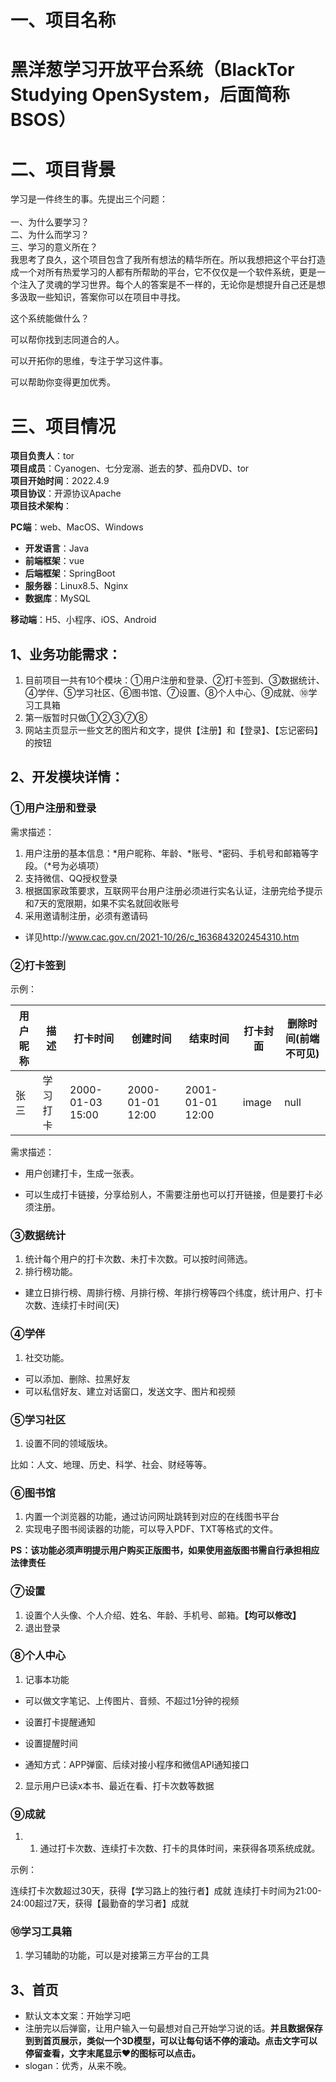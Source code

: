 # 一、项目名称

# 黑洋葱学习开放平台系统（BlackTor Studying OpenSystem，后面简称BSOS）

# 二、项目背景

学习是一件终生的事。先提出三个问题：  
<br>一、为什么要学习？
<br>二、为什么而学习？
<br>三、学习的意义所在？
<br>我思考了良久，这个项目包含了我所有想法的精华所在。所以我想把这个平台打造成一个对所有热爱学习的人都有所帮助的平台，它不仅仅是一个软件系统，更是一个注入了灵魂的学习世界。每个人的答案是不一样的，无论你是想提升自己还是想多汲取一些知识，答案你可以在项目中寻找。

这个系统能做什么？

可以帮你找到志同道合的人。

可以开拓你的思维，专注于学习这件事。

可以帮助你变得更加优秀。

# 三、项目情况

**项目负责人**：tor
<br>**项目成员**：Cyanogen、七分宠溺、逝去的梦、孤舟DVD、tor
<br>**项目开始时间**：2022.4.9
<br>**项目协议**：开源协议Apache
<br>**项目技术架构**：

**PC端**：web、MacOS、Windows

  - **开发语言**：Java
  - **前端框架**：vue
  - **后端框架**：SpringBoot
  - **服务器**：Linux8.5、Nginx
  - **数据库**：MySQL

**移动端**：H5、小程序、iOS、Android



## 1、业务功能需求：

1. 目前项目一共有10个模块：①用户注册和登录、②打卡签到、③数据统计、④学伴、⑤学习社区、⑥图书馆、⑦设置、⑧个人中心、⑨成就、⑩学习工具箱
2. 第一版暂时只做①②③⑦⑧
3. 网站主页显示一些文艺的图片和文字，提供【注册】和【登录】、【忘记密码】的按钮



## 2、开发模块详情：

### ①用户注册和登录

需求描述：

   1. 用户注册的基本信息：*用户昵称、年龄、*账号、*密码、手机号和邮箱等字段。（*号为必填项）
   2. 支持微信、QQ授权登录
   3. 根据国家政策要求，互联网平台用户注册必须进行实名认证，注册完给予提示和7天的宽限期，如果不实名就回收账号
   4. 采用邀请制注册，必须有邀请码

- 详见http://www.cac.gov.cn/2021-10/26/c_1636843202454310.htm



### ②打卡签到

示例：

| 用户昵称 | 描述     | 打卡时间         | 创建时间         | 结束时间         | 打卡封面 | 删除时间(前端不可见) |
| -------- | -------- | ---------------- | ---------------- | ---------------- | -------- | -------------------- |
| 张三     | 学习打卡 | 2000-01-03 15:00 | 2000-01-01 12:00 | 2001-01-01 12:00 | image    | null                 |

需求描述：

- 用户创建打卡，生成一张表。

- 可以生成打卡链接，分享给别人，不需要注册也可以打开链接，但是要打卡必须注册。



### ③数据统计

   1. 统计每个用户的打卡次数、未打卡次数。可以按时间筛选。
   2. 排行榜功能。

 - 建立日排行榜、周排行榜、月排行榜、年排行榜等四个纬度，统计用户、打卡次数、连续打卡时间(天)



### ④学伴

   1. 社交功能。

  - 可以添加、删除、拉黑好友
  - 可以私信好友、建立对话窗口，发送文字、图片和视频



### ⑤学习社区

   1. 设置不同的领域版块。

比如：人文、地理、历史、科学、社会、财经等等。



### ⑥图书馆

   1. 内置一个浏览器的功能，通过访问网址跳转到对应的在线图书平台
   2. 实现电子图书阅读器的功能，可以导入PDF、TXT等格式的文件。

**PS：该功能必须声明提示用户购买正版图书，如果使用盗版图书需自行承担相应法律责任**



### ⑦设置

   1. 设置个人头像、个人介绍、姓名、年龄、手机号、邮箱。**【均可以修改】**
   2. 退出登录



### ⑧个人中心

   1. 记事本功能

  - 可以做文字笔记、上传图片、音频、不超过1分钟的视频
  - 设置打卡提醒通知

  - 设置提醒时间
  - 通知方式：APP弹窗、后续对接小程序和微信API通知接口

   2. 显示用户已读x本书、最近在看、打卡次数等数据



### ⑨成就

1. 1. 通过打卡次数、连续打卡次数、打卡的具体时间，来获得各项系统成就。

示例：

连续打卡次数超过30天，获得【学习路上的独行者】成就
连续打卡时间为21:00-24:00超过7天，获得【最勤奋的学习者】成就



### ⑩学习工具箱

   1. 学习辅助的功能，可以是对接第三方平台的工具



## 3、首页

- 默认文本文案：开始学习吧
- 注册完以后弹窗，让用户输入一句最想对自己开始学习说的话。**并且数据保存到到首页展示，类似一个3D模型，可以让每句话不停的滚动。点击文字可以停留查看，文字末尾显示❤的图标可以点击。**
- slogan：优秀，从来不晚。

